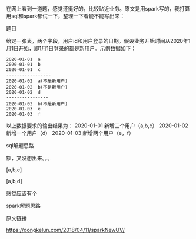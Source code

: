 在网上看到一道题，感觉还挺好的，比较贴近业务。原文是用spark写的，我打算用sql和spark都试一下，整理一下看能不能写出来：



题目

给定一张表，两个字段，用户id和用户登录的日期。假设业务开始时间从2020年1月1日开始，即1月1日登录的都是新用户。示例数据如下：

```
2020-01-01	a
2020-01-01	b
2020-01-01	c
-----------------
2020-01-02	a(不是新用户)
2020-01-02	b(不是新用户)
2020-01-02	d
----------------
2020-01-03	b(不是新用户)
2020-01-03	e
2020-01-03	f
```

以上数据要求的输出结果为：
2020-01-01 新增三个用户（a,b,c）
2020-01-02 新增一个用户（d）
2020-01-03 新增两个用户（e，f）



sql解题思路

额，又没想出来。。。

[a,b,c]

[a,b,d]

感觉应该有个

spark解题思路







原文链接

https://dongkelun.com/2018/04/11/sparkNewUV/